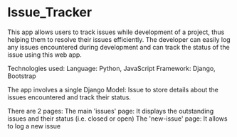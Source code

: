 # Issue_Tracker
This app allows users to track issues while development of a project, thus helping them to resolve their issues efficiently.
The developer can easily log any issues encountered during development and can track the status of the issue using this web app.

Technologies used:
  Language: Python, JavaScript
  Framework: Django, Bootstrap
  
The app involves a single Django Model: Issue to store details about the issues encountered and track their status.

There are 2 pages:
  The main 'issues' page: It displays the outstanding issues and their status (i.e. closed or open)
  The 'new-issue' page: It allows to log a new issue
